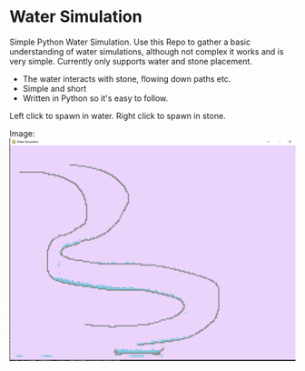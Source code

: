 # Water Simulation
Simple Python Water Simulation.
Use this Repo to gather a basic understanding of water simulations, although not complex it works and is very simple.
Currently only supports water and stone placement.

- The water interacts with stone, flowing down paths etc.
- Simple and short
- Written in Python so it's easy to follow.

Left click to spawn in water.
Right click to spawn in stone.

Image:
![Alt text](images/Image1.PNG?raw=true)
